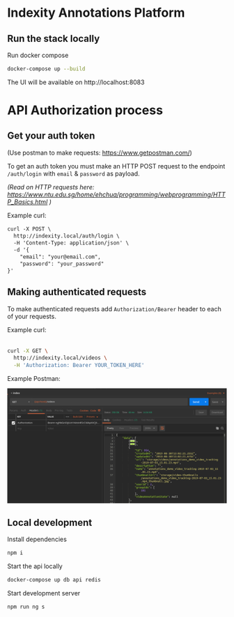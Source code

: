 # Indexity Annotations Platform

## Run the stack locally

Run docker compose

```bash
docker-compose up --build
```

The UI will be available on http://localhost:8083

# API Authorization process

## Get your auth token

(Use postman to make requests: https://www.getpostman.com/)

To get an auth token you must make an HTTP POST request to the endpoint `/auth/login` with `email` & `password` as
payload.

*(Read on HTTP requests here: https://www.ntu.edu.sg/home/ehchua/programming/webprogramming/HTTP_Basics.html
)*

Example curl:

```
curl -X POST \
  http://indexity.local/auth/login \
  -H 'Content-Type: application/json' \
  -d '{
	"email": "your@email.com",
	"password": "your_password"
}'
```

## Making authenticated requests

To make authenticated requests add `Authorization/Bearer` header to each of your requests.

Example curl:

```bash

curl -X GET \
  http://indexity.local/videos \
  -H 'Authorization: Bearer YOUR_TOKEN_HERE'

```

Example Postman:

![](images/auth-req.png)

## Local development

Install dependencies

```bash
npm i
```

Start the api locally

```bash
docker-compose up db api redis
```

Start development server

```bash
npm run ng s
```
